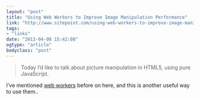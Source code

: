 ```yaml
---
layout: "post"
title: "Using Web Workers to Improve Image Manipulation Performance"
link: "http://www.sitepoint.com/using-web-workers-to-improve-image-manipulation-performance/?utm_source=feedburner&utm_medium=feed&utm_campaign=Feed%3A+SitepointFeed+%28SitePoint+Feed%29"
tags: 
- "links"
date: "2013-04-08 15:42:08"
ogtype: "article"
bodyclass: "post"
---
```


> Today I’d like to talk about picture manipulation in HTML5, using pure JavaScript.

I’ve mentioned [web workers](http://rogerstringer.com/2012/05/07/run-multiple-javascript-threads-with-html5-web-workers/ "Run multiple JavaScript threads with HTML5 Web Workers") before on here, and this is another useful way to use them..